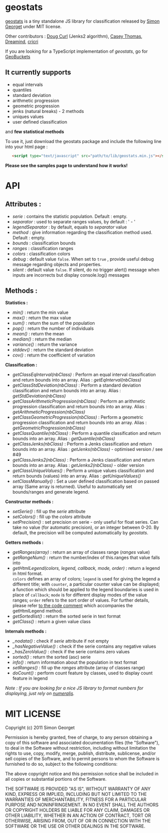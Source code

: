 geostats
========================


[geostats](http://www.intermezzo-coop.eu/mapping/geostats/) is a tiny standalone JS library for classification released by [Simon Georget](http://www.intermezzo-coop.eu/)  under MIT license. 

Other contributors : [Doug Curl](http://kgs.uky.edu/kgsmap/ukengage/) (Jenks2 algorithm), [Casey Thomas](http://cpt.ph/), [Dreamind](https://github.com/dreamind), [cricri](https://github.com/cricri)

If you are looking for a TypeScript implementation of *geostats*, go for [GeoBuckets](https://github.com/mtralka/GeoBuckets)


It currently supports
--------------

- equal intervals
- quantiles
- standard deviation
- arithmetic progression
- geometric progression
- jenks (natural breaks) - 2 methods
- uniques values
- user defined classification

and **few statistical methods**

To use it, just download the geostats package and include the following line into your html page :

```html
   <script type="text/javascript" src="path/to/lib/geostats.min.js"></script>
```

**Please see the samples page to understand how it works!**

API
========================

Attributes :
--------------

- *serie* : contains the statistic population. Default : empty.
- *separator* : used to separate ranges values, by default : ' - '
- *legendSeparator* : by default, equals to *separator* value
- *method* : give information regarding the classification method used. Default : empty.
- *bounds* : classification bounds
- *ranges* : classification ranges
- *colors* : classification colors
- *debug* : default value `false`. When set to `true` , provide useful debug message regarding objects and properties.
- *silent* :  default value `false`. If silent, do no trigger alert() message when inputs are incorrects but display console.log() messages


Methods :
---------


**Statistics :**

- *min()* : return the min value
- *max()* : return the max value
- *sum()* : return the sum of the population
- *pop()* : return the number of individuals
- *mean()* : return the mean
- *median()* : return the median
- *variance()* : return the variance
- *stddev()* : return the standard deviation
- *cov()* : return the coefficient of variation


**Classification :**

- *getClassEqInterval(nbClass)* : Perform an equal interval classification and return bounds into an array. Alias : *getEqInterval(nbClass)*
- *getClassStdDeviation(nbClass)* : Perform a standard deviation classification and return bounds into an array. Alias : *getStdDeviation(nbClass)*
- *getClassArithmeticProgression(nbClass)* : Perform an arithmetic progression classification and return bounds into an array. Alias : *getArithmeticProgression(nbClass)*
- *getClassGeometricProgression(nbClass)* : Perform a geometric progression classification and return bounds into an array. Alias : *getGeometricProgression(nbClass)*
- *getClassQuantile(nbClass)* : Perform a quantile classification and return bounds into an array. Alias : *getQuantile(nbClass)*
- *getClassJenks(nbClass)* : Perform a Jenks classification and return bounds into an array. Alias : *getJenks(nbClass)* - optimised version / see #49
- *getClassJenks2(nbClass)* : Perform a Jenks classification and return bounds into an array. Alias : *getJenks2(nbClass)* - older version
- *getClassUniqueValues()* : Perform a unique values classification and return bounds (values) into an array. Alias : *getUniqueValues()*
- *setClassManually()* : Set a user defined classification based on passed array (Same array is returned). Useful to automatically set bounds/ranges and generate legend.



**Constructor methods :**

- *setSerie()* : fill up the *serie* attribute
- *setColors()* : fill up the *colors* attribute
- *setPrecision()* : set precision on serie - only useful for float series. Can take no value (for automatic precision), or an integer between 0-20. By default, the precision will be computed automatically by *geostats*.


**Getters methods :**

- *getRanges(array)* : return an array of classes range (*ranges* value)
- *getRangeNum()* : return the number/index of this.ranges that value falls into
- *getHtmlLegend(colors, legend, callback, mode, order)* : return a legend in html format.<br>`colors` defines an array of colors; `legend` is used for giving the legend a different title; with `counter`, a particular counter value can be displayed; a function which should be applied to the legend boundaries is used in place of `callback`; `mode` is for different display modes of the value ranges; `order` refers to the sort order of values. For further details, please refer [to the code comment](https://github.com/simogeo/geostats/blob/master/lib/geostats.js#L1054) which accompanies the getHtmlLegend method.
- *getSortedlist()* : return the sorted serie in text format
- *getClass()* : return a given value class


**Internals methods :**

- *_nodata()* : check if *serie* attribute if not empty
- *_hasNegativeValue()* : check if the serie contains any negative values
- *_hasZeroValue()* : check if the serie contains zero values
- *sorted()* : return the sorted (asc) serie
- *info()* : return information about the population in text format
- *setRanges()* : fill up the *ranges* attribute (array of classes range)
- *doCount()* : perform count feature by classes, used to display count feature in legend


*Note : If you are looking for a nice JS library to format numbers for displaying, just rely on [numeraljs](http://numeraljs.com/).*

 
MIT LICENSE
========================
 
 Copyright (c) 2011 Simon Georget

Permission is hereby granted, free of charge, to any person obtaining a copy of this software and associated documentation files (the "Software"), to deal in the Software without restriction, including without limitation the rights to use, copy, modify, merge, publish, distribute, sublicense, and/or sell copies of the Software, and to permit persons to whom the Software is furnished to do so, subject to the following conditions:

The above copyright notice and this permission notice shall be included in all copies or substantial portions of the Software.

THE SOFTWARE IS PROVIDED "AS IS", WITHOUT WARRANTY OF ANY KIND, EXPRESS OR IMPLIED, INCLUDING BUT NOT LIMITED TO THE WARRANTIES OF MERCHANTABILITY, FITNESS FOR A PARTICULAR PURPOSE AND NONINFRINGEMENT. IN NO EVENT SHALL THE AUTHORS OR COPYRIGHT HOLDERS BE LIABLE FOR ANY CLAIM, DAMAGES OR OTHER LIABILITY, WHETHER IN AN ACTION OF CONTRACT, TORT OR OTHERWISE, ARISING FROM, OUT OF OR IN CONNECTION WITH THE SOFTWARE OR THE USE OR OTHER DEALINGS IN THE SOFTWARE.

 

